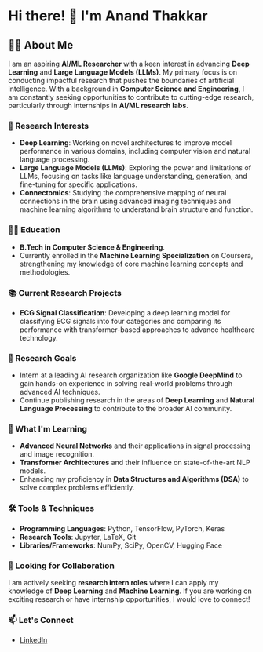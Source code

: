 # Hi there! 👋 I'm Anand Thakkar

## 👨‍🔬 About Me

I am an aspiring **AI/ML Researcher** with a keen interest in advancing **Deep Learning** and **Large Language Models (LLMs)**. My primary focus is on conducting impactful research that pushes the boundaries of artificial intelligence. With a background in **Computer Science and Engineering**, I am constantly seeking opportunities to contribute to cutting-edge research, particularly through internships in **AI/ML research labs**.

### 🔬 Research Interests
- **Deep Learning**: Working on novel architectures to improve model performance in various domains, including computer vision and natural language processing.
- **Large Language Models (LLMs)**: Exploring the power and limitations of LLMs, focusing on tasks like language understanding, generation, and fine-tuning for specific applications.
- **Connectomics**: Studying the comprehensive mapping of neural connections in the brain using advanced imaging techniques and machine learning algorithms to understand brain structure and function.

### 🧑‍🏫 Education

- **B.Tech in Computer Science & Engineering**.
- Currently enrolled in the **Machine Learning Specialization** on Coursera, strengthening my knowledge of core machine learning concepts and methodologies.

### 📚 Current Research Projects

- **ECG Signal Classification**: Developing a deep learning model for classifying ECG signals into four categories and comparing its performance with transformer-based approaches to advance healthcare technology.

### 🌱 Research Goals

- Intern at a leading AI research organization like **Google DeepMind** to gain hands-on experience in solving real-world problems through advanced AI techniques.
- Continue publishing research in the areas of **Deep Learning** and **Natural Language Processing** to contribute to the broader AI community.

### 🧠 What I'm Learning

- **Advanced Neural Networks** and their applications in signal processing and image recognition.
- **Transformer Architectures** and their influence on state-of-the-art NLP models.
- Enhancing my proficiency in **Data Structures and Algorithms (DSA)** to solve complex problems efficiently.

### 🛠 Tools & Techniques

- **Programming Languages**: Python, TensorFlow, PyTorch, Keras
- **Research Tools**: Jupyter, LaTeX, Git
- **Libraries/Frameworks**: NumPy, SciPy, OpenCV, Hugging Face

### 🤝 Looking for Collaboration

I am actively seeking **research intern roles** where I can apply my knowledge of **Deep Learning** and **Machine Learning**. If you are working on exciting research or have internship opportunities, I would love to connect!

### 📫 Let's Connect

- [LinkedIn](https://www.linkedin.com/in/anandthakkar-8a54s/)
